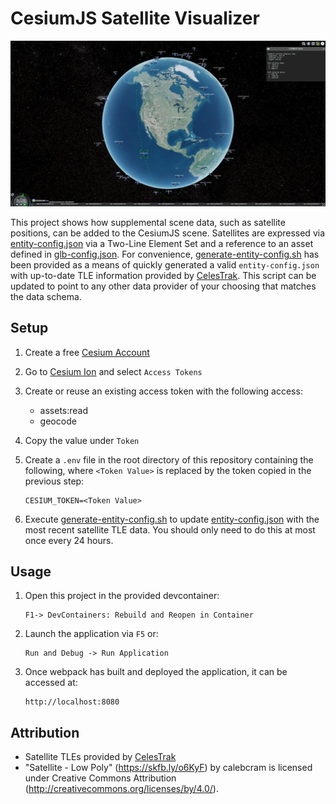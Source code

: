 # CesiumJS Satellite Visualizer

![](img/example.png)

This project shows how supplemental scene data, such as satellite positions, can be added to the CesiumJS scene. Satellites are expressed via [entity-config.json](config/entity-config.json) via a Two-Line Element Set and a reference to an asset defined in [glb-config.json](config/glb-config.json). For convenience, [generate-entity-config.sh](generate-entity-config.sh) has been provided as a means of quickly generated a valid `entity-config.json` with up-to-date TLE information provided by [CelesTrak](https://celestrak.org). This script can be updated to point to any other data provider of your choosing that matches the data schema.

## Setup
1. Create a free [Cesium Account](https://ion.cesium.com/signup/)

1. Go to [Cesium Ion](https://ion.cesium.com) and select `Access Tokens`

1. Create or reuse an existing access token with the following access:
    - assets:read
    - geocode

1. Copy the value under `Token`

1. Create a `.env` file in the root directory of this repository containing the following, where `<Token Value>` is replaced by the token copied in the previous step:
    ````
    CESIUM_TOKEN=<Token Value>
    ````

1. Execute [generate-entity-config.sh](generate-entity-config.sh) to update [entity-config.json](config/entity-config.json) with the most recent satellite TLE data. You should only need to do this at most once every 24 hours.

## Usage
1. Open this project in the provided devcontainer:
    ```
    F1-> DevContainers: Rebuild and Reopen in Container
    ```

1. Launch the application via `F5` or:
    ```
    Run and Debug -> Run Application
    ```

1. Once webpack has built and deployed the application, it can be accessed at:
    ```
    http://localhost:8080
    ```

## Attribution
- Satellite TLEs provided by [CelesTrak](https://celestrak.org)
- "Satellite - Low Poly" (https://skfb.ly/o6KyF) by calebcram is licensed under Creative Commons Attribution (http://creativecommons.org/licenses/by/4.0/).
